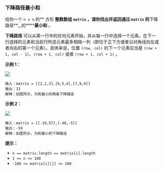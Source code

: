 ### 下降路径最小和 ###
给你一个 `n x n` 的** 方形 **整数数组 `matrix` ，请你找出并返回通过 `matrix` 的**下降路径**__的******最小和** 。

**下降路径** 可以从第一行中的任何元素开始，并从每一行中选择一个元素。在下一行选择的元素和当前行所选元素最多相隔一列（即位于正下方或者沿对角线向左或者向右的第一个元素）。具体来说，位置 `(row, col)` 的下一个元素应当是 `(row + 1, col - 1)`、`(row + 1, col)` 或者 `(row + 1, col + 1)` 。



**示例 1：**

![](https://assets.leetcode.com/uploads/2021/11/03/failing1-grid.jpg)

```
输入：matrix = [[2,1,3],[6,5,4],[7,8,9]]
输出：13
解释：如图所示，为和最小的两条下降路径
```

**示例 2：**

![](https://assets.leetcode.com/uploads/2021/11/03/failing2-grid.jpg)

```
输入：matrix = [[-19,57],[-40,-5]]
输出：-59
解释：如图所示，为和最小的下降路径
```



**提示：**

* `n == matrix.length == matrix[i].length`
* `1 <= n <= 100`
* `-100 <= matrix[i][j] <= 100`

